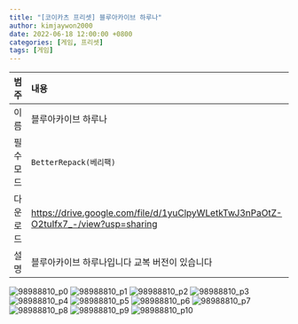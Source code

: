 ```yaml
---
title: "[코이카츠 프리셋] 블루아카이브 하루나"
author: kimjaywon2000
date: 2022-06-18 12:00:00 +0800
categories: [게임, 프리셋]
tags: [게임]
---
```


| 범주             | 내용            |
|:----------------|:---------------|
| 이름             | 블루아카이브 하루나  |
| 필수 모드         | `BetterRepack(베리팩)`       |
| 다운로드          | <https://drive.google.com/file/d/1yuClpyWLetkTwJ3nPaOtZ-O2tuIfx7_-/view?usp=sharing> |
| 설명             | 블루아카이브 하루나입니다 교복 버전이 있습니다   |

![98988810_p0](https://user-images.githubusercontent.com/76558033/174463597-d70155a1-0c98-4e48-9374-18e60cfb981b.png)
![98988810_p1](https://user-images.githubusercontent.com/76558033/174463598-0059fb67-c022-4812-802f-d295e3ef7cdc.png)
![98988810_p2](https://user-images.githubusercontent.com/76558033/174463599-6b2253c5-dc9b-4513-82ea-45434ecf13c6.png)
![98988810_p3](https://user-images.githubusercontent.com/76558033/174463600-118f9988-95ff-4eca-bb83-3b01e1d6acfe.png)
![98988810_p4](https://user-images.githubusercontent.com/76558033/174463601-394c8818-eb59-477f-88f5-d7648eb84a82.png)
![98988810_p5](https://user-images.githubusercontent.com/76558033/174463602-55507cbf-f542-4967-967c-bc5cf78dcb52.png)
![98988810_p6](https://user-images.githubusercontent.com/76558033/174463603-de3bf657-57cf-4938-ab26-63c8915430e9.png)
![98988810_p7](https://user-images.githubusercontent.com/76558033/174463608-cea3ce2d-e03a-4e86-b044-4dbc89c47184.png)
![98988810_p8](https://user-images.githubusercontent.com/76558033/174463610-e43517c0-8031-49d7-b0ba-e11b1980116b.png)
![98988810_p9](https://user-images.githubusercontent.com/76558033/174463612-15f6f068-02fa-4b3e-956f-478ed419cb9b.png)
![98988810_p10](https://user-images.githubusercontent.com/76558033/174463613-c002cd57-c9cc-4417-be21-b0018893e6b5.png)

